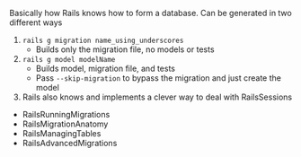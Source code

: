 Basically how Rails knows how to form a database. Can be generated in two different ways

1. `rails g migration name_using_underscores`
   * Builds only the migration file, no models or tests
2. `rails g model modelName`
   * Builds model, migration file, and tests
   * Pass `--skip-migration` to bypass the migration and just create the model
3. Rails also knows and implements a clever way to deal with RailsSessions  

 * RailsRunningMigrations
 * RailsMigrationAnatomy
 * RailsManagingTables
 * RailsAdvancedMigrations